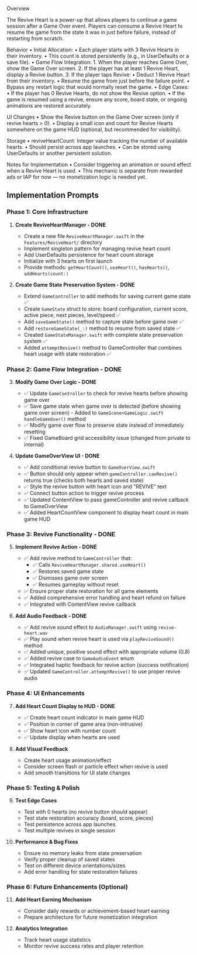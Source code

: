Overview

The Revive Heart is a power-up that allows players to continue a game session after a Game Over event. Players can consume a Revive Heart to resume the game from the state it was in just before failure, instead of restarting from scratch.

Behavior
• Initial Allocation:
• Each player starts with 3 Revive Hearts in their inventory.
• This count is stored persistently (e.g., in UserDefaults or a save file).
• Game Flow Integration: 1. When the player reaches Game Over, show the Game Over screen. 2. If the player has at least 1 Revive Heart, display a Revive button. 3. If the player taps Revive:
• Deduct 1 Revive Heart from their inventory.
• Resume the game from just before the failure point.
• Bypass any restart logic that would normally reset the game.
• Edge Cases:
• If the player has 0 Revive Hearts, do not show the Revive option.
• If the game is resumed using a revive, ensure any score, board state, or ongoing animations are restored accurately.

UI Changes
• Show the Revive button on the Game Over screen (only if revive hearts > 0).
• Display a small icon and count for Revive Hearts somewhere on the game HUD (optional, but recommended for visibility).

Storage
• reviveHeartCount: Integer value tracking the number of available hearts.
• Should persist across app launches.
• Can be stored using UserDefaults or another persistent solution.

Notes for Implementation
• Consider triggering an animation or sound effect when a Revive Heart is used.
• This mechanic is separate from rewarded ads or IAP for now — no monetization logic is needed yet.

## Implementation Prompts

### Phase 1: Core Infrastructure

1. **Create ReviveHeartManager - DONE**

   - Create a new file `ReviveHeartManager.swift` in the `Features/ReviveHeart/` directory
   - Implement singleton pattern for managing revive heart count
   - Add UserDefaults persistence for heart count storage
   - Initialize with 3 hearts on first launch
   - Provide methods: `getHeartCount()`, `useHeart()`, `hasHearts()`, `addHearts(count:)`

2. **Create Game State Preservation System - DONE**
   - Extend `GameController` to add methods for saving current game state ✅
   - Create `GameState` struct to store: board configuration, current score, active piece, next pieces, level/speed ✅
   - Add `saveGameState()` method to capture state before game over ✅
   - Add `restoreGameState(_:)` method to resume from saved state ✅
   - Created `GameStateManager.swift` with complete state preservation system ✅
   - Added `attemptRevive()` method to GameController that combines heart usage with state restoration ✅

### Phase 2: Game Flow Integration - DONE

3. **Modify Game Over Logic - DONE**

   - ✅ Update `GameController` to check for revive hearts before showing game over
   - ✅ Save game state when game over is detected (before showing game over screen) - Added to `GameScene+GameLogic.swift` `handleGameOver()` method
   - ✅ Modify game over flow to preserve state instead of immediately resetting
   - ✅ Fixed GameBoard grid accessibility issue (changed from private to internal)

4. **Update GameOverView UI - DONE**
   - ✅ Add conditional revive button to `GameOverView.swift`
   - ✅ Button should only appear when `gameController.canRevive()` returns true (checks both hearts and saved state)
   - ✅ Style the revive button with heart icon and "REVIVE" text
   - ✅ Connect button action to trigger revive process
   - ✅ Updated ContentView to pass gameController and revive callback to GameOverView
   - ✅ Added HeartCountView component to display heart count in main game HUD

### Phase 3: Revive Functionality - DONE

5. **Implement Revive Action - DONE**

   - ✅ Add revive method to `GameController` that:
     - ✅ Calls `ReviveHeartManager.shared.useHeart()`
     - ✅ Restores saved game state
     - ✅ Dismisses game over screen
     - ✅ Resumes gameplay without reset
   - ✅ Ensure proper state restoration for all game elements
   - ✅ Added comprehensive error handling and heart refund on failure
   - ✅ Integrated with ContentView revive callback

6. **Add Audio Feedback - DONE**
   - ✅ Add revive sound effect to `AudioManager.swift` using `revive-heart.wav`
   - ✅ Play sound when revive heart is used via `playReviveSound()` method
   - ✅ Added unique, positive sound effect with appropriate volume (0.8)
   - ✅ Added revive case to `GameAudioEvent` enum
   - ✅ Integrated haptic feedback for revive action (success notification)
   - ✅ Updated `GameController.attemptRevive()` to use proper revive audio

### Phase 4: UI Enhancements

7. **Add Heart Count Display to HUD - DONE**

   - ✅ Create heart count indicator in main game HUD
   - ✅ Position in corner of game area (non-intrusive)
   - ✅ Show heart icon with number count
   - ✅ Update display when hearts are used

8. **Add Visual Feedback**
   - Create heart usage animation/effect
   - Consider screen flash or particle effect when revive is used
   - Add smooth transitions for UI state changes

### Phase 5: Testing & Polish

9. **Test Edge Cases**

   - Test with 0 hearts (no revive button should appear)
   - Test state restoration accuracy (board, score, pieces)
   - Test persistence across app launches
   - Test multiple revives in single session

10. **Performance & Bug Fixes**
    - Ensure no memory leaks from state preservation
    - Verify proper cleanup of saved states
    - Test on different device orientations/sizes
    - Add error handling for state restoration failures

### Phase 6: Future Enhancements (Optional)

11. **Add Heart Earning Mechanism**

    - Consider daily rewards or achievement-based heart earning
    - Prepare architecture for future monetization integration

12. **Analytics Integration**
    - Track heart usage statistics
    - Monitor revive success rates and player retention
